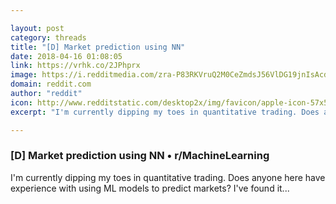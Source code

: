 ```yaml
---

layout: post
category: threads
title: "[D] Market prediction using NN"
date: 2018-04-16 01:08:05
link: https://vrhk.co/2JPhprx
image: https://i.redditmedia.com/zra-P83RKVruQ2M0CeZmdsJ56VlDG19jnIsAcde3CQE.jpg?w=320&s=ed9decd01ab8d364d408651d6c785515
domain: reddit.com
author: "reddit"
icon: http://www.redditstatic.com/desktop2x/img/favicon/apple-icon-57x57.png
excerpt: "I'm currently dipping my toes in quantitative trading. Does anyone here have experience with using ML models to predict markets? I've found it..."

---
```


### [D] Market prediction using NN • r/MachineLearning

I'm currently dipping my toes in quantitative trading. Does anyone here have experience with using ML models to predict markets? I've found it...